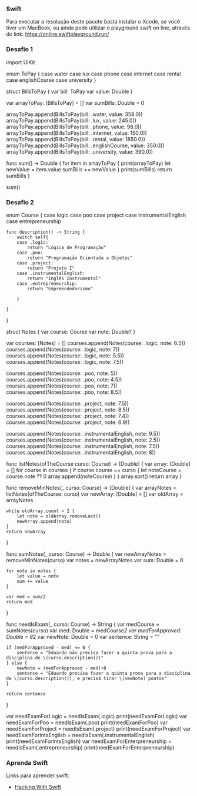 ### Swift

Para executar a resolução deste pacote basta instalar o Xcode, se você tiver um MacBook, ou ainda pode utilizar o playground swift on line, através do link:
https://online.swiftplayground.run/


### Desafio 1

import UIKit

enum ToPay {
    case water
    case lux
    case phone
    case internet
    case rental
    case englishCourse
    case university
}

struct BillsToPay {
    var bill: ToPay
    var value: Double
}

var arrayToPay: [BillsToPay] = []
var sumBills: Double = 0

arrayToPay.append(BillsToPay(bill: .water, value: 358.0))
arrayToPay.append(BillsToPay(bill: .lux, value: 245.0))
arrayToPay.append(BillsToPay(bill: .phone, value: 98.0))
arrayToPay.append(BillsToPay(bill: .internet, value: 150.0))
arrayToPay.append(BillsToPay(bill: .rental, value: 1850.0))
arrayToPay.append(BillsToPay(bill: .englishCourse, value: 350.0))
arrayToPay.append(BillsToPay(bill: .university, value: 390.0))

func sum() -> Double {
    for item in arrayToPay {
        print(arrayToPay)
        let newValue = item.value
        sumBills += newValue
    }
    print(sumBills)
    return sumBills
}

sum()

### Desafio 2

enum Course {
    case logic
    case poo
    case project
    case instrumentalEnglish
    case entrepreneurship
    
    func description() -> String {
        switch self{
        case .logic:
            return "Lógica de Programação"
        case .poo:
            return "Programação Orientada a Objetos"
        case .project:
            return "Projeto I"
        case .instrumentalEnglish:
            return "Inglês Instrumental"
        case .entrepreneurship:
            return "Empreendedorismo"
            
        }
    
    }
}

struct Notes {
    var course: Course
    var note: Double?
}

var courses: [Notes] = []
courses.append(Notes(course: .logic, note: 6.5))
courses.append(Notes(course: .logic, note: 7))
courses.append(Notes(course: .logic, note: 5.5))
courses.append(Notes(course: .logic, note: 7.5))

courses.append(Notes(course: .poo, note: 5))
courses.append(Notes(course: .poo, note: 4.5))
courses.append(Notes(course: .poo, note: 7))
courses.append(Notes(course: .poo, note: 8.5))

courses.append(Notes(course: .project, note: 7.5))
courses.append(Notes(course: .project, note: 8.5))
courses.append(Notes(course: .project, note: 7.4))
courses.append(Notes(course: .project, note: 6.9))

courses.append(Notes(course: .instrumentalEnglish, note: 9.5))
courses.append(Notes(course: .instrumentalEnglish, note: 2.5))
courses.append(Notes(course: .instrumentalEnglish, note: 7.5))
courses.append(Notes(course: .instrumentalEnglish, note: 8))


func listNotes(ofTheCourse curso: Course) -> [Double] {
    var array: [Double] = []
    for course in courses {
        if course.course == curso {
            let noteCourse = course.note ?? 0
            array.append(noteCourse)
        }
    }
    array.sort()
    return array
}



func removeMinNotes(_ curso: Course) -> [Double] {
    var arrayNotes = listNotes(ofTheCourse: curso)
    var newArray: [Double] = []
    var oldArray = arrayNotes
    
    while oldArray.count > 2 {
        let note = oldArray.removeLast()
        newArray.append(note)
    }
    return newArray
}



func sumNotes(_ curso: Course) -> Double {
    var newArrayNotes = removeMinNotes(curso)
    var notes = newArrayNotes
    var sum: Double = 0
    
    for note in notes {
        let value = note
        sum += value
    }
    
    var med = sum/2
    return med
}



func needIsExam(_ curso: Course) -> String {
    var medCourse = sumNotes(curso)
    var med: Double = medCourse*2
    var medForApproved: Double = 8*2
    var newNote: Double = 0
    var sentence: String = ""
    
    if (medForApproved - med) <= 0 {
        sentence = "Eduardo não precisa fazer a quinta prova para a disciplina de \(curso.description())"
    } else {
        newNote = (medForApproved - med)+8
        sentence = "Eduardo precisa fazer a quinta prova para a disciplina de \(curso.description()), e precisá tirar \(newNote) pontos"
    }
    
    return sentence
}

var needExamForLogic = needIsExam(.logic)
print(needExamForLogic)
var needExamForPoo = needIsExam(.poo)
print(needExamForPoo)
var needExamForProject = needIsExam(.project)
print(needExamForProject)
var needExamForIntsEnglish = needIsExam(.instrumentalEnglish)
print(needExamForIntsEnglish)
var needExamForEnterpreneurship = needIsExam(.entrepreneurship)
print(needExamForEnterpreneurship)


### Aprenda Swift

Links para aprender swift:

- [Hacking With Swift](https://www.hackingwithswift.com/)